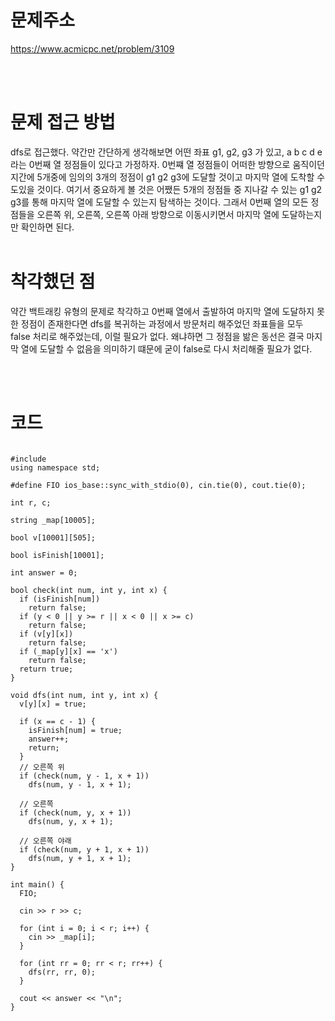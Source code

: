 # 문제주소

https://www.acmicpc.net/problem/3109

<br><br>

# 문제 접근 방법

dfs로 접근했다. 약간만 간단하게 생각해보면 어떤 좌표 g1, g2, g3 가 있고, a b c d e 라는 0번째 열 정점들이 있다고 가정하자.
0번쨰 열 정점들이 어떠한 방향으로 움직이던지간에 5개중에 임의의 3개의 정점이 g1 g2 g3에 도달할 것이고 마지막 열에 도착할 수도있을 것이다.
여기서 중요하게 볼 것은 어쨌든 5개의 정점들 중 지나갈 수 있는 g1 g2 g3를 통해 마지막 열에 도달할 수 있는지 탐색하는 것이다.
그래서 0번째 열의 모든 정점들을 오른쪽 위, 오른쪽, 오른쪽 아래 방향으로 이동시키면서 마지막 열에 도달하는지만 확인하면 된다.
<br><br>

# 착각했던 점

<p>
약간 백트래킹 유형의 문제로 착각하고 0번째 열에서 출발하여 마지막 열에 도달하지 못한 정점이 존재한다면 dfs를 복귀하는 과정에서 방문처리 해주었던
좌표들을 모두 false 처리로 해주었는데, 이럴 필요가 없다. 왜냐하면 그 정점을 밞은 동선은 결국 마지막 열에 도달할 수 없음을 의미하기 떄문에
굳이 false로 다시 처리해줄 필요가 없다.
</p>
<br><br>

# 코드

<pre>
<code>
#include <iostream>
using namespace std;

#define FIO ios_base::sync_with_stdio(0), cin.tie(0), cout.tie(0);

int r, c;

string _map[10005];

bool v[10001][505];

bool isFinish[10001];

int answer = 0;

bool check(int num, int y, int x) {
  if (isFinish[num])
    return false;
  if (y < 0 || y >= r || x < 0 || x >= c)
    return false;
  if (v[y][x])
    return false;
  if (_map[y][x] == 'x')
    return false;
  return true;
}

void dfs(int num, int y, int x) {
  v[y][x] = true;

  if (x == c - 1) {
    isFinish[num] = true;
    answer++;
    return;
  }
  // 오른쪽 위
  if (check(num, y - 1, x + 1))
    dfs(num, y - 1, x + 1);

  // 오른쪽
  if (check(num, y, x + 1))
    dfs(num, y, x + 1);

  // 오른쪽 야래
  if (check(num, y + 1, x + 1))
    dfs(num, y + 1, x + 1);
}

int main() {
  FIO;

  cin >> r >> c;

  for (int i = 0; i < r; i++) {
    cin >> _map[i];
  }

  for (int rr = 0; rr < r; rr++) {
    dfs(rr, rr, 0);
  }

  cout << answer << "\n";
}
</code>
</pre>

<br><br>

<p>
</p>
